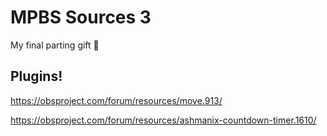 # MPBS Sources 3
 My final parting gift 💝

## Plugins!
https://obsproject.com/forum/resources/move.913/

https://obsproject.com/forum/resources/ashmanix-countdown-timer.1610/
